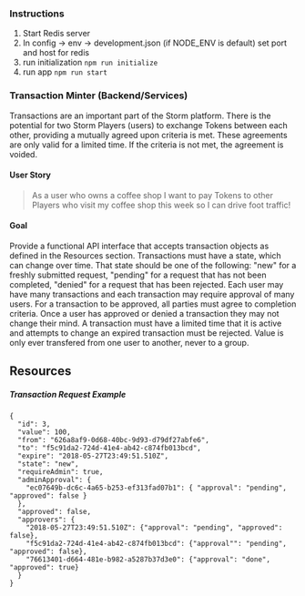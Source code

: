 ### Instructions
1. Start Redis server
2. In config -> env -> development.json (if NODE_ENV is default) set port and host for redis
3. run initialization ```npm run initialize```
4. run app ```npm run start``` 

### Transaction Minter (Backend/Services)

Transactions are an important part of the Storm platform. There is the potential for two Storm Players (users) to exchange 
Tokens between each other, providing a mutually agreed upon criteria is met. These agreements are only valid for a limited
time. If the criteria is not met, the agreement is voided.

#### User Story
> As a user who owns a coffee shop I want to pay Tokens to other Players who visit my coffee shop this week so I can drive foot traffic!

#### Goal

Provide a functional API interface that accepts transaction objects as defined in the Resources section. Transactions must have a state, which can change over time. That state should be one of the following: "new" for a freshly submitted request, "pending" for a request that has not been completed, "denied" for a request that has been rejected. Each user may have many transactions and each transaction may require approval of many users. For a transaction to be approved, all parties must agree to completion criteria. Once a user has approved or denied a transaction they may not change their mind. A transaction must have a limited time that it is active and attempts to change an expired transaction must be rejected. Value is only ever transfered from one user to another, never to a group.

## Resources

##### Transaction Request Example

```
{
  "id": 3,
  "value": 100,
  "from": "626a8af9-0d68-40bc-9d93-d79df27abfe6",
  "to": "f5c91da2-724d-41e4-ab42-c874fb013bcd",
  "expire": "2018-05-27T23:49:51.510Z",  
  "state": "new",
  "requireAdmin": true,
  "adminApproval": {
    "ec07649b-dc6c-4a65-b253-ef313fad07b1": { "approval": "pending", "approved": false }
  },
  "approved": false,
  "approvers": {
    "2018-05-27T23:49:51.510Z": {"approval": "pending", "approved": false},
    "f5c91da2-724d-41e4-ab42-c874fb013bcd": {"approval"": "pending", "approved": false},
    "76613401-d664-481e-b982-a5287b37d3e0": {"approval": "done", "approved": true}
  }
}
```